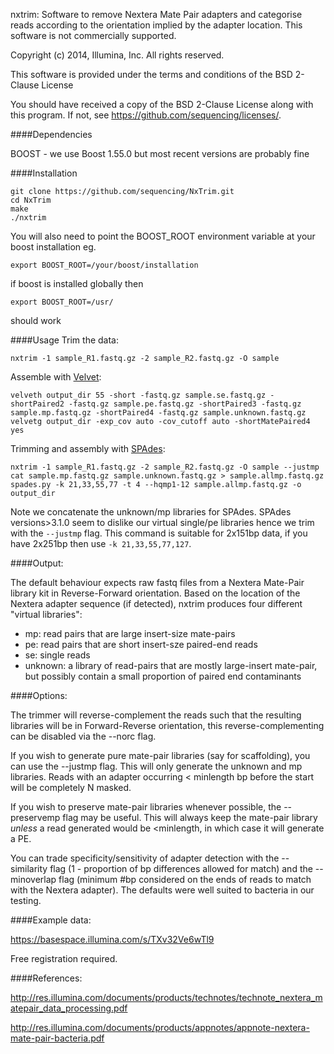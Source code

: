 nxtrim: Software to remove Nextera Mate Pair adapters and categorise reads according to the orientation implied by the adapter location.  This software is not commercially supported.

Copyright (c) 2014, Illumina, Inc. All rights reserved.

This software is provided under the terms and conditions of the BSD 2-Clause License

You should have received a copy of the BSD 2-Clause License along with this program. If not, see https://github.com/sequencing/licenses/.

####Dependencies

BOOST - we use Boost 1.55.0 but most recent versions are probably fine

####Installation
```
git clone https://github.com/sequencing/NxTrim.git
cd NxTrim
make
./nxtrim
```

You will also need to point the BOOST_ROOT environment variable at your boost installation eg.

``
export BOOST_ROOT=/your/boost/installation
``

if boost is installed globally then

``
export BOOST_ROOT=/usr/
``

should work

####Usage
Trim the data:
```
nxtrim -1 sample_R1.fastq.gz -2 sample_R2.fastq.gz -O sample 
```

Assemble with [Velvet](https://www.ebi.ac.uk/~zerbino/velvet/):
```
velveth output_dir 55 -short -fastq.gz sample.se.fastq.gz -shortPaired2 -fastq.gz sample.pe.fastq.gz -shortPaired3 -fastq.gz sample.mp.fastq.gz -shortPaired4 -fastq.gz sample.unknown.fastq.gz
velvetg output_dir -exp_cov auto -cov_cutoff auto -shortMatePaired4 yes
```

Trimming and assembly with [SPAdes](http://bioinf.spbau.ru/spades):
```
nxtrim -1 sample_R1.fastq.gz -2 sample_R2.fastq.gz -O sample --justmp
cat sample.mp.fastq.gz sample.unknown.fastq.gz > sample.allmp.fastq.gz
spades.py -k 21,33,55,77 -t 4 --hqmp1-12 sample.allmp.fastq.gz -o output_dir
```
Note we concatenate the unknown/mp libraries for SPAdes.  SPAdes versions>3.1.0 seem to dislike our virtual single/pe libraries hence we trim with the `--justmp` flag. This command is suitable for 2x151bp data, if you have 2x251bp then use `-k 21,33,55,77,127`.  

####Output:

The default behaviour expects raw fastq files from a Nextera Mate-Pair library kit in Reverse-Forward orientation.  Based on the location of the Nextera adapter sequence (if detected), nxtrim produces four different "virtual libraries":

* mp: read pairs that are large insert-size mate-pairs
* pe: read pairs that are short insert-sze paired-end reads
* se: single reads 
* unknown: a library of read-pairs that are mostly large-insert mate-pair, but possibly contain a small proportion of paired end contaminants

####Options:

The trimmer will reverse-complement the reads such that the resulting libraries will be in Forward-Reverse orientation, this reverse-complementing can be disabled via the --norc flag.

If you wish to generate pure mate-pair libraries (say for scaffolding), you can use the --justmp flag.  This will only generate the unknown and mp libraries.  Reads with an adapter occurring < minlength bp before the start will be completely N masked.

If you wish to preserve mate-pair libraries whenever possible, the --preservemp flag may be useful.  This will always keep the mate-pair library *unless* a read generated would be <minlength, in which case it will generate a PE.

You can trade specificity/sensitivity of adapter detection with the --similarity flag (1 - proportion of bp differences allowed for match) and the --minoverlap flag (minimum #bp considered on the ends of reads to match with the Nextera adapter).  The defaults were well suited to bacteria in our testing.

####Example data:

https://basespace.illumina.com/s/TXv32Ve6wTl9

Free registration required.

####References:

http://res.illumina.com/documents/products/technotes/technote_nextera_matepair_data_processing.pdf

http://res.illumina.com/documents/products/appnotes/appnote-nextera-mate-pair-bacteria.pdf
